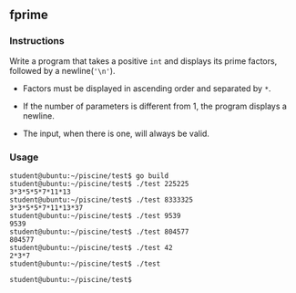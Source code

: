 ## fprime

### Instructions

Write a program that takes a positive `int` and displays its prime factors, followed by a newline(`'\n'`).

- Factors must be displayed in ascending order and separated by `*`.

- If the number of parameters is different from 1, the program displays a newline.

- The input, when there is one, will always be valid.

### Usage

```console
student@ubuntu:~/piscine/test$ go build
student@ubuntu:~/piscine/test$ ./test 225225
3*3*5*5*7*11*13
student@ubuntu:~/piscine/test$ ./test 8333325
3*3*5*5*7*11*13*37
student@ubuntu:~/piscine/test$ ./test 9539
9539
student@ubuntu:~/piscine/test$ ./test 804577
804577
student@ubuntu:~/piscine/test$ ./test 42
2*3*7
student@ubuntu:~/piscine/test$ ./test

student@ubuntu:~/piscine/test$
```

